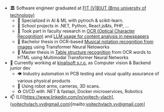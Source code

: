 - 🏛️ Software engineer graduated at [FIT (V|B)UT (Brno university of technology)](https://www.fit.vut.cz/.en)
  - 🤖 Specialized in AI & ML with pytroch & scikit-learn.
  - 🌱 School projects in .NET, Python, React.js&ts, PHP, ...
  - 🥼 Took part in faculty research in [OCR (Optical Character Recognition)](https://github.com/DCGM/pero-ocr) and [LLM usage for content analysis in newspapers](https://github.com/DCGM/discourseer)
  - 🎵 Bachelor thesis in OCR-based [Musical notation recognition from images](https://github.com/vlachvojta/bachelor_thesis_omr) using Transformer Neural Netoworks
  - 🌳 Master thesis in [Table structure recognition](https://github.com/vlachvojta/table_structure_recognition) from OCR words to HTML using Multimodal Transformer Neural Networks
- 👷 Currently working at [kinalisoft s.r.o.](https://kinali.cz/) as Computer vision & Backend junior dev
  - 👁️ Industry automation in PCB testing and visual quality assurance of various physical products
  - 🦾 Using robot arms, cameras, 3D scans.
  - ♻️ CI/CD with .NET & fastapi, Docker microservices, Robotics
- 📫 (LI)[https://www.linkedin.com/in/vojtech-vlach], (vojtechvlach.vv@gmail.com)[mailto:vojtechvlach.vv@gmail.com]
